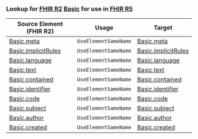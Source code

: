 ### Lookup for [FHIR R2](https://hl7.org/fhir/DSTU2/) [Basic](https://hl7.org/fhir/DSTU2/Basic.html) for use in [FHIR R5](https://hl7.org/fhir/R5/)

| Source Element (FHIR R2) | Usage | Target |
| -------------- | ----- | ------ |
| [Basic.meta](https://hl7.org/fhir/DSTU2/Basic.html#resource) | `UseElementSameName` | [Basic.meta](https://hl7.org/fhir/R5/Basic.html#resource) |
| [Basic.implicitRules](https://hl7.org/fhir/DSTU2/Basic.html#resource) | `UseElementSameName` | [Basic.implicitRules](https://hl7.org/fhir/R5/Basic.html#resource) |
| [Basic.language](https://hl7.org/fhir/DSTU2/Basic.html#resource) | `UseElementSameName` | [Basic.language](https://hl7.org/fhir/R5/Basic.html#resource) |
| [Basic.text](https://hl7.org/fhir/DSTU2/Basic.html#resource) | `UseElementSameName` | [Basic.text](https://hl7.org/fhir/R5/Basic.html#resource) |
| [Basic.contained](https://hl7.org/fhir/DSTU2/Basic.html#resource) | `UseElementSameName` | [Basic.contained](https://hl7.org/fhir/R5/Basic.html#resource) |
| [Basic.identifier](https://hl7.org/fhir/DSTU2/Basic.html#resource) | `UseElementSameName` | [Basic.identifier](https://hl7.org/fhir/R5/Basic.html#resource) |
| [Basic.code](https://hl7.org/fhir/DSTU2/Basic.html#resource) | `UseElementSameName` | [Basic.code](https://hl7.org/fhir/R5/Basic.html#resource) |
| [Basic.subject](https://hl7.org/fhir/DSTU2/Basic.html#resource) | `UseElementSameName` | [Basic.subject](https://hl7.org/fhir/R5/Basic.html#resource) |
| [Basic.author](https://hl7.org/fhir/DSTU2/Basic.html#resource) | `UseElementSameName` | [Basic.author](https://hl7.org/fhir/R5/Basic.html#resource) |
| [Basic.created](https://hl7.org/fhir/DSTU2/Basic.html#resource) | `UseElementSameName` | [Basic.created](https://hl7.org/fhir/R5/Basic.html#resource) |
